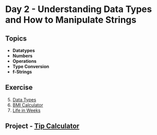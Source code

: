 # Day 2 - Understanding Data Types and How to Manipulate Strings

## Topics
- **Datatypes**
- **Numbers**
- **Operations**
- **Type Conversion**
- **f-Strings**

## Exercise
5. [Data Types](https://github.com/YatinShekhar/100-Days-Of-Python-Code-2024/blob/main/Code/Day%202/exercise.py#L1)
6. [BMI Calculator](https://github.com/YatinShekhar/100-Days-Of-Python-Code-2024/blob/main/Code/Day%202/exercise.py#L7)
7. [Life in Weeks](https://github.com/YatinShekhar/100-Days-Of-Python-Code-2024/blob/main/Code/Day%202/exercise.py#L14)

## Project - [Tip Calculator](https://github.com/YatinShekhar/100-Days-Of-Python-Code-2024/blob/main/Code/Day%202/main.py)
